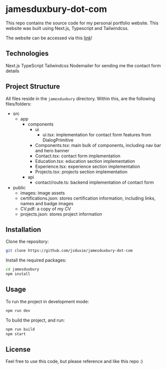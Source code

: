 # jamesduxbury-dot-com

This repo contains the source code for my personal portfolio website. This website was built using Next.js, Typescript and Tailwindcss.

The website can be accessed via this [link](https://jamesduxbury-dot-com.vercel.app)!

## Technologies
Next.js
TypeScript
Tailwindcss
Nodemailer for sending me the contact form details

## Project Structure
All files reside in the `jamesduxbury` directory. Within this, are the following files/folders:
- src
    - app
        - components
            - ui
                - ui.tsx: implementation for contact form features from DialogPrimitive
            - Components.tsx: main bulk of components, including nav bar and hero banner
            - Contact.tsx: contact form implementation
            - Education.tsx: education section implementation
            - Experience.tsx: experience section implementation
            - Projects.tsx: projects section implementation
        - api
            - contact/route.ts: backend implementation of contact form
- public
    - images: image assets
    - certifications.json: stores certification information, including links, names and badge images
    - CV.pdf: a copy of my CV
    - projects.json: stores project information

## Installation
Clone the repository:
``` Bash
git clone https://github.com/jsduxie/jamesduxbury-dot-com
```

Install the required packages:
``` Bash
cd jamesduxbury
npm install
```

## Usage
To run the project in development mode:
``` Bash
npm run dev
```

To build the project, and run:
``` Bash
npm run build
npm start
```

## License
Feel free to use this code, but please reference and like this repo :)